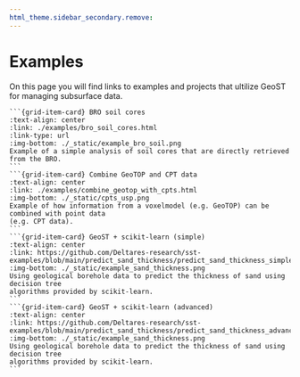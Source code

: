 ```yaml
---
html_theme.sidebar_secondary.remove:
---
```


# Examples

On this page you will find links to examples and projects that ultilize GeoST for 
managing subsurface data.

````{grid} 1 2 2 4
```{grid-item-card} BRO soil cores
:text-align: center
:link: ./examples/bro_soil_cores.html
:link-type: url
:img-bottom: ./_static/example_bro_soil.png
Example of a simple analysis of soil cores that are directly retrieved from the BRO.
```
```{grid-item-card} Combine GeoTOP and CPT data
:text-align: center
:link: ./examples/combine_geotop_with_cpts.html
:img-bottom: ./_static/cpts_usp.png
Example of how information from a voxelmodel (e.g. GeoTOP) can be combined with point data 
(e.g. CPT data).
```
```{grid-item-card} GeoST + scikit-learn (simple)
:text-align: center
:link: https://github.com/Deltares-research/sst-examples/blob/main/predict_sand_thickness/predict_sand_thickness_simple.ipynb
:img-bottom: ./_static/example_sand_thickness.png
Using geological borehole data to predict the thickness of sand using decision tree 
algorithms provided by scikit-learn.
```
```{grid-item-card} GeoST + scikit-learn (advanced)
:text-align: center
:link: https://github.com/Deltares-research/sst-examples/blob/main/predict_sand_thickness/predict_sand_thickness_advanced.ipynb
:img-bottom: ./_static/example_sand_thickness.png
Using geological borehole data to predict the thickness of sand using decision tree 
algorithms provided by scikit-learn.
```
````
